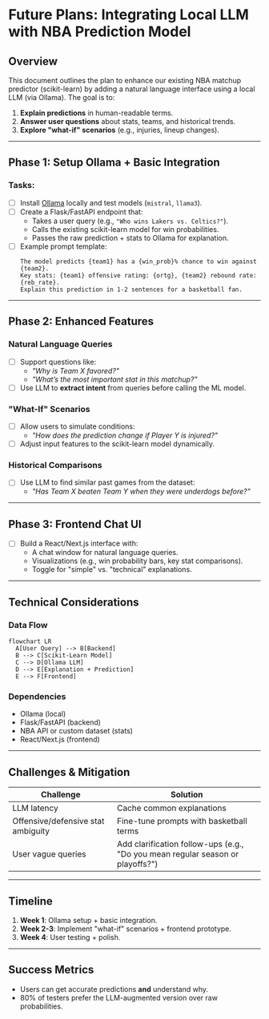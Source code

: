 # Future Plans: Integrating Local LLM with NBA Prediction Model

## Overview
This document outlines the plan to enhance our existing NBA matchup predictor (scikit-learn) by adding a natural language interface using a local LLM (via Ollama). The goal is to:
1. **Explain predictions** in human-readable terms.
2. **Answer user questions** about stats, teams, and historical trends.
3. **Explore "what-if" scenarios** (e.g., injuries, lineup changes).

---

## Phase 1: Setup Ollama + Basic Integration
### Tasks:
- [ ] Install [Ollama](https://ollama.ai/) locally and test models (`mistral`, `llama3`).
- [ ] Create a Flask/FastAPI endpoint that:
  - Takes a user query (e.g., `"Who wins Lakers vs. Celtics?"`).
  - Calls the existing scikit-learn model for win probabilities.
  - Passes the raw prediction + stats to Ollama for explanation.
- [ ] Example prompt template:
  ```text
  The model predicts {team1} has a {win_prob}% chance to win against {team2}. 
  Key stats: {team1} offensive rating: {ortg}, {team2} rebound rate: {reb_rate}.
  Explain this prediction in 1-2 sentences for a basketball fan.

---

## Phase 2: Enhanced Features
### Natural Language Queries
- [ ] Support questions like:
  - *"Why is Team X favored?"*
  - *"What’s the most important stat in this matchup?"*
- [ ] Use LLM to **extract intent** from queries before calling the ML model.

### "What-If" Scenarios
- [ ] Allow users to simulate conditions:
  - *"How does the prediction change if Player Y is injured?"*
- [ ] Adjust input features to the scikit-learn model dynamically.

### Historical Comparisons
- [ ] Use LLM to find similar past games from the dataset:
  - *"Has Team X beaten Team Y when they were underdogs before?"*

---

## Phase 3: Frontend Chat UI
- [ ] Build a React/Next.js interface with:
  - A chat window for natural language queries.
  - Visualizations (e.g., win probability bars, key stat comparisons).
  - Toggle for "simple" vs. "technical" explanations.

---

## Technical Considerations
### Data Flow
```mermaid
flowchart LR
  A[User Query] --> B[Backend]
  B --> C[Scikit-Learn Model]
  C --> D[Ollama LLM]
  D --> E[Explanation + Prediction]
  E --> F[Frontend]
```

### Dependencies
- Ollama (local)
- Flask/FastAPI (backend)
- NBA API or custom dataset (stats)
- React/Next.js (frontend)

---

## Challenges & Mitigation
| Challenge | Solution |
|-----------|----------|
| LLM latency | Cache common explanations |
| Offensive/defensive stat ambiguity | Fine-tune prompts with basketball terms |
| User vague queries | Add clarification follow-ups (e.g., "Do you mean regular season or playoffs?") |

---

## Timeline
1. **Week 1**: Ollama setup + basic integration.
2. **Week 2-3**: Implement "what-if" scenarios + frontend prototype.
3. **Week 4**: User testing + polish.

---

## Success Metrics
- Users can get accurate predictions **and** understand why.
- 80% of testers prefer the LLM-augmented version over raw probabilities.
```